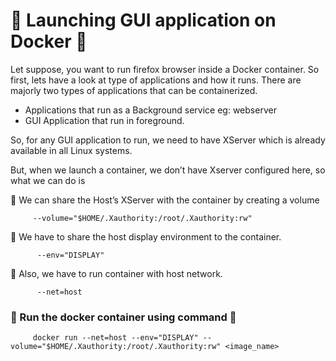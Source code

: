 # 🔅 Launching GUI application on Docker 🔅

Let suppose, you want to run firefox browser inside a Docker container. So first, lets have a look at type of applications and how it runs. There are majorly two types of applications that can be containerized.
- Applications that run as a Background service eg: webserver
- GUI Application that run in foreground. 

So, for any GUI application to run, we need to have XServer which is already available in all Linux systems. 

But, when we launch a container, we don’t have Xserver configured here, so what we can do is 

:pushpin: We can share the Host’s XServer with the container by creating a volume 

         --volume="$HOME/.Xauthority:/root/.Xauthority:rw"
        
:pushpin: We have to share the host display environment to the container. 

          --env="DISPLAY" 
          
:pushpin: Also, we have to run container with host network. 

          --net=host


### 🎯 Run the docker container using command :dart:

         docker run --net=host --env="DISPLAY" --volume="$HOME/.Xauthority:/root/.Xauthority:rw" <image_name>
